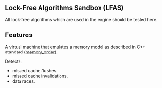 ## Lock-Free Algorithms Sandbox (LFAS)

All lock-free algorithms which are used in the engine should be tested here.


## Features

A virtual machine that emulates a memory model as described in C++ standard ([memory_order](https://en.cppreference.com/w/cpp/atomic/memory_order)).

Detects:
* missed cache flushes.
* missed cache invalidations.
* data races.
